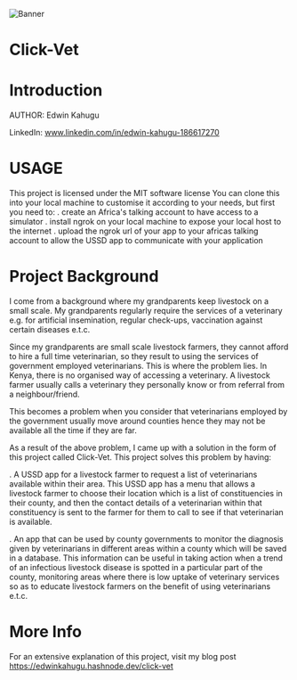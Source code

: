 ![Banner](https://github.com/eddie9110/Click-Vet/assets/125439183/77011583-88e1-41da-a832-05902126d4a7)
# Click-Vet

# Introduction
AUTHOR: Edwin Kahugu

LinkedIn: www.linkedin.com/in/edwin-kahugu-186617270

# USAGE
This project is licensed under the MIT software license
You can clone this into your local machine to customise it according to your needs, but first you need to:
. create an Africa's talking account to have access to a simulator
. install ngrok on your local machine to expose your local host to the internet
. upload the ngrok url of your app to your africas talking account to allow the USSD app to communicate with your application

# Project Background
I come from a background where my grandparents keep livestock on a small scale. My grandparents regularly require the services of a veterinary e.g. for artificial insemination, regular check-ups, vaccination against certain diseases e.t.c.

Since my grandparents are small scale livestock farmers, they cannot afford to hire a full time veterinarian, so they result to using the services of government employed veterinarians. This is where the problem lies. In Kenya, there is no organised way of accessing a veterinary. A livestock farmer usually calls a veterinary they personally know or from referral from a neighbour/friend.

This becomes a problem when you consider that veterinarians employed by the government usually move around counties hence they may not be available all the time if they are far.


As a result of the above problem, I came up with a solution in the form of this project called Click-Vet. This project solves this problem by having:

. A USSD app for a livestock farmer to request a list of veterinarians available within their area. This USSD app has a menu that allows a livestock farmer to choose their location which is a list of constituencies in their county, and then the contact details of a veterinarian within that constituency is sent to the farmer for them to call to see if that veterinarian is available.

. An app that can be used by county governments to monitor the diagnosis given by veterinarians in different areas within a county which will be saved in a database. This information can be useful in taking action when a trend of an infectious livestock disease is spotted in a particular part of the county, monitoring areas where there is low uptake of veterinary services so as to educate livestock farmers on the benefit of using veterinarians e.t.c.

# More Info
For an extensive explanation of this project, visit my blog post https://edwinkahugu.hashnode.dev/click-vet

